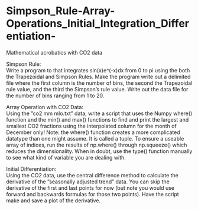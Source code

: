 # Simpson_Rule-Array-Operations_Initial_Integration_Differentiation-
Mathematical acrobatics with CO2 data

Simpson Rule:  
Write a program to that integrates sin(x)e^(-x)dx from 0 to pi
using the both the Trapezoidal and Simpson
Rules. Make the program write out a delimited file where the first column is the number of bins, the
second the Trapezoidal rule value, and the third the Simpson’s rule value. Write out the data file for
the number of bins ranging from 1 to 20.

Array Operation with CO2 Data:  
Using the ”co2 mm mlo.txt” data, write a script that uses the Numpy where() function and the min()
and max() functions to find and print the largest and smallest CO2 fractions using the interpolated
column for the month of December only!
Note: the where() function creates a more complicated datatype than one might assume. It is called
a tuple. To ensure a useable array of indices, run the results of np.where() through np.squeeze()
which reduces the dimensionality. When in doubt, use the type() function manually to see what kind
of variable you are dealing with.

Initial Differentiation:  
Using the CO2 data, use the central difference method to calculate the derivative of the ”seasonally
adjusted trend” data. You can skip the derivative of the first and last points for now (but note you
would use forward and backwards formulas for those two points). Have the script make and save a
plot of the derivative. 
